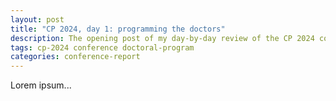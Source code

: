 ```yaml
---
layout: post
title: "CP 2024, day 1: programming the doctors"
description: The opening post of my day-by-day review of the CP 2024 conference in Girona.
tags: cp-2024 conference doctoral-program
categories: conference-report
---
```


Lorem ipsum...
